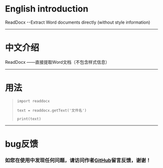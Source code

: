 ﻿# English introduction
ReadDocx --Extract Word documents directly (without style information)

- - - - - - - - - - - - - - - - - - - - - - - - - - - - - - - - - - - - - - - - - - - - - - - - - - - - - - - - - - - -

# 中文介绍
ReadDocx ——直接提取Word文档（不包含样式信息）

- - - - - - - - - - - - - - - - - - - - - - - - - - - - - - - - - - - - -

# 用法
> `import readdocx`
> 
> `text = readdocx.getText('文件名')`
> 
> `print(text)`

- - - - - - - - - - - - - - - - - - - - - - - - - - - -
# bug反馈
### 如您在使用中发现任何问题，请访问作者[GitHub](https://github.com/CHUA-X/ReadDocx/issues "作者的GitHub")留言反馈，谢谢！